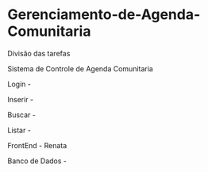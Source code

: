 # Gerenciamento-de-Agenda-Comunitaria

Divisão das tarefas


Sistema de Controle de Agenda Comunitaria

Login - 

Inserir - 

Buscar - 

Listar - 

FrontEnd - Renata

Banco de Dados - 
